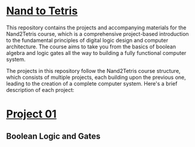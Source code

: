 
# [Nand to Tetris](https://www.coursera.org/learn/build-a-computer/home/welcome)

This repository contains the projects and accompanying materials for the Nand2Tetris course, which is a comprehensive project-based introduction to the fundamental principles of digital logic design and computer architecture. The course aims to take you from the basics of boolean algebra and logic gates all the way to building a fully functional computer system.

The projects in this repository follow the Nand2Tetris course structure, which consists of multiple projects, each building upon the previous one, leading to the creation of a complete computer system. Here's a brief description of each project:

# [Project 01](https://www.coursera.org/learn/build-a-computer/home/welcome)
## Boolean Logic and Gates
